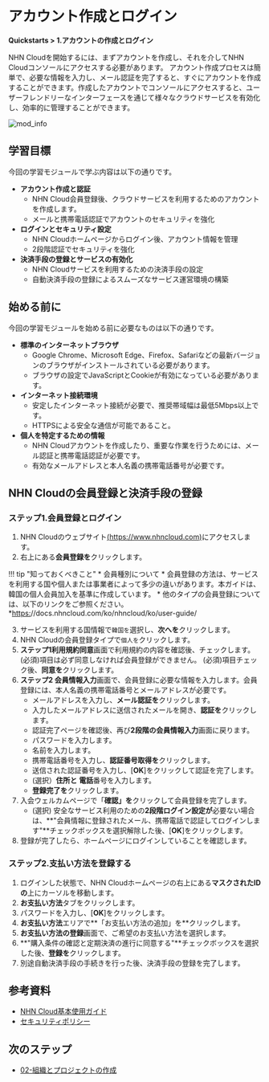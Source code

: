 # アカウント作成とログイン
**Quickstarts > 1.アカウントの作成とログイン**

NHN Cloudを開始するには、まずアカウントを作成し、それを介してNHN Cloudコンソールにアクセスする必要があります。 アカウント作成プロセスは簡単で、必要な情報を入力し、メール認証を完了すると、すぐにアカウントを作成することができます。作成したアカウントでコンソールにアクセスすると、ユーザーフレンドリーなインターフェースを通じて様々なクラウドサービスを有効化し、効率的に管理することができます。

![mod_info](https://kr1-api-object-storage.nhncloudservice.com/v1/AUTH_2acdfabf4efe4efc8a04c00b348110c9/cdn_origin/prod_cloud_quickstarts/module_info/%EA%B3%84%EC%A0%95%20%EC%83%9D%EC%84%B1%EA%B3%BC%20%EB%A1%9C%EA%B7%B8%EC%9D%B8.png)
## 学習目標

今回の学習モジュールで学ぶ内容は以下の通りです。

* **アカウント作成と認証**
    * NHN Cloud会員登録後、クラウドサービスを利用するためのアカウントを作成します。
    * メールと携帯電話認証でアカウントのセキュリティを強化
* **ログインとセキュリティ設定**
    * NHN Cloudホームページからログイン後、アカウント情報を管理
    * 2段階認証でセキュリティを強化
* **決済手段の登録とサービスの有効化**
    * NHN Cloudサービスを利用するための決済手段の設定
    * 自動決済手段の登録によるスムーズなサービス運営環境の構築

## 始める前に

今回の学習モジュールを始める前に必要なものは以下の通りです。

* **標準のインターネットブラウザ**
    * Google Chrome、Microsoft Edge、Firefox、Safariなどの最新バージョンのブラウザがインストールされている必要があります。
    * ブラウザの設定でJavaScriptとCookieが有効になっている必要があります。
* **インターネット接続環境**
    * 安定したインターネット接続が必要で、推奨帯域幅は最低5Mbps以上です。
    * HTTPSによる安全な通信が可能であること。
* **個人を特定するための情報**
    * NHN Cloudアカウントを作成したり、重要な作業を行うためには、メール認証と携帯電話認証が必要です。
    * 有効なメールアドレスと本人名義の携帯電話番号が必要です。

## NHN Cloudの会員登録と決済手段の登録

### ステップ1.会員登録とログイン

1. NHN Cloudのウェブサイト[(https://www.nhncloud.com)](https://www.nhncloud.com)にアクセスします。
2. 右上にある**会員登録を**クリックします。

!!! tip "知っておくべきこと"
\* 会員種別について
\* 会員登録の方法は、サービスを利用する国や個人または事業者によって多少の違いがあります。本ガイドは、韓国の個人会員加入を基準に作成しています。
\* 他のタイプの会員登録については、以下のリンクをご参照ください。
\*[https:](https://docs.nhncloud.com/ko/nhncloud/ko/user-guide/)//docs.nhncloud.com/ko/nhncloud/ko/user-guide/

3. サービスを利用する国情報で`韓国を`選択し、**次へを**クリックします。
4. NHN Cloudの会員登録タイプで`個人を`クリックします。
5. **ステップ1利用規約同意**画面で利用規約の内容を確認後、チェックします。 (必須)項目は必ず同意しなければ会員登録ができません。 (必須)項目チェック後、**同意を**クリックします。
6. **ステップ2 会員情報入力**画面で、会員登録に必要な情報を入力します。会員登録には、本人名義の携帯電話番号とメールアドレスが必要です。
    * メールアドレスを入力し、**メール認証を**クリックします。
    * 入力したメールアドレスに送信されたメールを開き、**認証を**クリックします。
    * 認証完了ページを確認後、再び**2段階の会員情報入力**画面に戻ります。
    * パスワードを入力します。
    * 名前を入力します。
    * 携帯電話番号を入力し、**認証番号取得を**クリックします。
    * 送信された認証番号を入力し、[**OK**]をクリックして認証を完了します。
    * (選択）**住所と** **電話**番号を入力します。
    * **登録完了を**クリックします。
7. 入会ウェルカムページで「**確認」を**クリックして会員登録を完了します。
    * (選択) 安全なサービス利用のための**2段階ログイン設定が**必要ない場合は、**"会員情報に登録されたメール、携帯電話で認証してログインします"**チェックボックスを選択解除した後、[**OK**]をクリックします。
8. 登録が完了したら、ホームページにログインしていることを確認します。

### ステップ2.支払い方法を登録する

1. ログインした状態で、NHN Cloudホームページの右上にある**マスクされたIDの**上にカーソルを移動します。
2. **お支払い方法**タブをクリックします。
3. パスワードを入力し、[**OK**]をクリックします。
4. **お支払い方法**エリアで**「お支払い方法の追加」を**クリックします。
5. **お支払い方法の登録**画面で、ご希望のお支払い方法を選択します。
6. **"購入条件の確認と定期決済の進行に同意する"**チェックボックスを選択した後、**登録を**クリックします。
7. 別途自動決済手段の手続きを行った後、決済手段の登録を完了します。

## 参考資料

* [NHN Cloud基本使用ガイド](https://docs.nhncloud.com/ko/nhncloud/ko/user-guide/)
* [セキュリティポリシー](https://docs.nhncloud.com/ko/nhncloud/ko/security-policy/)

## 次のステップ

* [02-組織とプロジェクトの作成](https://docs.alpha-nhncloud.com/ko/quickstarts/ko/create-organization/)
